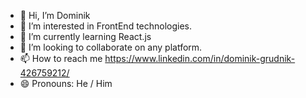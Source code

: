 - 👋 Hi, I’m Dominik
- 👀 I’m interested in FrontEnd technologies.
- 🌱 I’m currently learning React.js
- 💞️ I’m looking to collaborate on any platform.
- 📫 How to reach me https://www.linkedin.com/in/dominik-grudnik-426759212/
- 😄 Pronouns: He / Him
<!---
MagnetronASTRO/MagnetronASTRO is a ✨ special ✨ repository because its `README.md` (this file) appears on your GitHub profile.
You can click the Preview link to take a look at your changes.
--->
